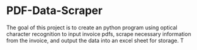 # PDF-Data-Scraper

The goal of this project is to create an python program using optical character recognition to input invoice pdfs, scrape necessary information from the invoice, and output the data into an excel sheet for storage. T
